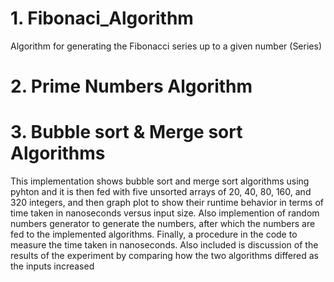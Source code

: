 # 1. Fibonaci_Algorithm
Algorithm for generating the Fibonacci series up to a given number (Series)
# 2. Prime Numbers Algorithm
# 3. Bubble sort & Merge sort Algorithms 
This implementation shows bubble sort and merge sort algorithms using pyhton and it is then fed with five unsorted arrays of 20, 40, 80, 160, and 320 integers, and then graph plot to show their runtime behavior in terms of time taken in nanoseconds versus input size. Also implemention of random numbers generator to generate the numbers, after which the numbers are fed to the implemented algorithms. Finally, a procedure in the code to measure the time taken in nanoseconds. Also included  is discussion of the results of the experiment by comparing how the two algorithms differed as the inputs increased
